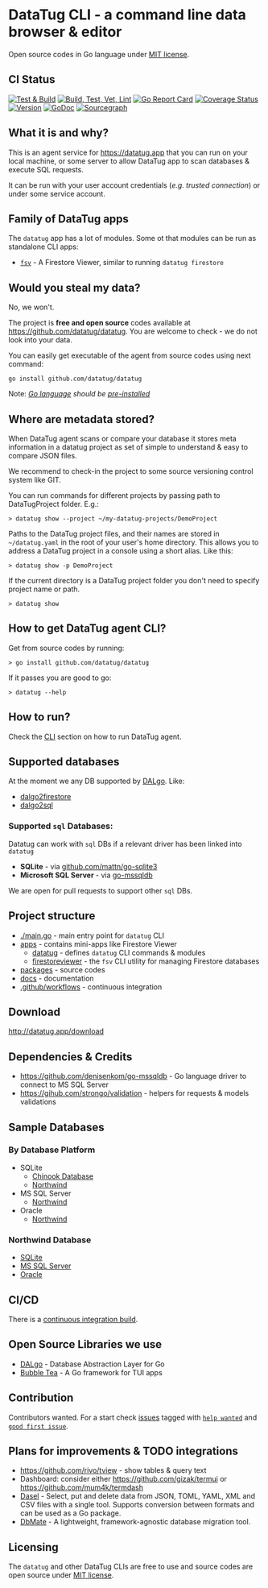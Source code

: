 # DataTug CLI - a command line data browser & editor

Open source codes in Go language under [MIT license](./LICENSE).

## CI Status
[![Test & Build](https://github.com/datatug/datatug/actions/workflows/golangci.yml/badge.svg)](https://github.com/datatug/datatug/actions/workflows/golangci.yml)
[![Build, Test, Vet, Lint](https://github.com/datatug/datatug/actions/workflows/golangci.yml/badge.svg)](https://github.com/datatug/datatug/actions/workflows/ci.yml)
[![Go Report Card](https://goreportcard.com/badge/github.com/datatug/datatug)](https://goreportcard.com/report/github.com/datatug/datatug)
[![Coverage Status](https://coveralls.io/repos/github/datatug/datatug/badge.svg?branch=main&kill-cache=2)](https://coveralls.io/github/datatug/datatug?branch=main)
[![Version](https://img.shields.io/github/v/tag/datatug/datatug?filter=v*.*.*&logo=Go)](https://github.com/datatug/datatug/tags)
[![GoDoc](https://godoc.org/github.com/datatug/datatug?status.svg)](https://godoc.org/github.com/datatug/datatug)
[![Sourcegraph](https://sourcegraph.com/github.com/datatug/datatug/-/badge.svg)](https://sourcegraph.com/github.com/datatug/datatug?badge)


## What it is and why?

This is an agent service for https://datatug.app that you can run on your local machine, or some server to allow DataTug
app to scan databases & execute SQL requests.

It can be run with your user account credentials (*e.g. trusted connection*) or under some service account.

## Family of DataTug apps

The `datatug` app has a lot of modules. Some ot that modules can be run as standalone CLI apps:

- [`fsv`](apps/firestoreviewer) - A Firestore Viewer, similar to running `datatug firestore`

## Would you steal my data?

No, we won't.

The project is **free and open source** codes available at https://github.com/datatug/datatug. You are welcome to
check - we do not look into your data.

You can easily get executable of the agent from source codes using next command:

```
go install github.com/datatug/datatug
```

Note: _[Go language](https://golang.org/) should be [pre-installed](https://golang.org/dl/)_

## Where are metadata stored?

When DataTug agent scans or compare your database it stores meta information in a datatug project as set of simple to
understand & easy to compare JSON files.

We recommend to check-in the project to some source versioning control system like GIT.

You can run commands for different projects by passing path to DataTugProject folder. E.g.:

```
> datatug show --project ~/my-datatug-projects/DemoProject
```

Paths to the DataTug project files, and their names are stored in `~/datatug.yaml` in the root of your user's home
directory.
This allows you to address a DataTug project in a console using a short alias. Like this:

```
> datatug show -p DemoProject
```

If the current directory is a DataTug project folder you don't need to specify project name or path.

```
> datatug show
```

## How to get DataTug agent CLI?

Get from source codes by running:

```
> go install github.com/datatug/datatug
```

If it passes you are good to go:

```
> datatug --help
```

## How to run?

Check the [CLI](./packages/cli) section on how to run DataTug agent.

## Supported databases

At the moment we any DB supported by [DALgo](https://github.com/dal-go/dalgo). Like:

- [dalgo2firestore](https://github.com/dal-go/dalgo2firestore)
- [dalgo2sql](https://github.com/dal-go/dalgo2sql)

### Supported `sql` Databases:

Datatug can work with `sql` DBs if a relevant driver has been linked into `datatug`

- **SQLite** - via  [github.com/mattn/go-sqlite3](https://github.com/mattn/go-sqlite3 )
- **Microsoft SQL Server** - via [go-mssqldb](https://github.com/denisenkom/go-mssqldb)

We are open for pull requests to support other `sql` DBs.

## Project structure

- [./main.go](main.go) - main entry point for `datatug` CLI
- [apps](apps) - contains mini-apps like Firestore Viewer
    - [datatug](apps/datatug) - defines `datatug` CLI commands & modules
    - [firestoreviewer](apps/firestoreviewer) - the `fsv` CLI utility for managing Firestore databases
- [packages](packages) - source codes
- [docs](docs) - documentation
- [.github/workflows](.github/workflows) - continuous integration

## Download

http://datatug.app/download

## Dependencies & Credits

- https://github.com/denisenkom/go-mssqldb - Go language driver to connect to MS SQL Server
- https://gihub.com/strongo/validation - helpers for requests & models validations

## Sample Databases

### By Database Platform

- SQLite
    - [Chinook Database](https://github.com/lerocha/chinook-database)
    - [Northwind](https://github.com/jpwhite3/northwind-SQLite3)
- MS SQL Server
    - [Northwind](https://github.com/Microsoft/sql-server-samples/tree/master/samples/databases/northwind-pubs)
- Oracle
    - [Northwind](https://github.com/dshifflet/NorthwindOracle_DDL)

### Northwind Database

- [SQLite](https://github.com/jpwhite3/northwind-SQLite3)
- [MS SQL Server](https://github.com/Microsoft/sql-server-samples/tree/master/samples/databases/northwind-pubs)
- [Oracle](https://github.com/dshifflet/NorthwindOracle_DDL)

## CI/CD

There is a [continuous integration build](docs/CI-CD.md).

## Open Source Libraries we use

- [DALgo](https://github.com/dal-go/dalgo) - Database Abstraction Layer for Go
- [Bubble Tea](https://github.com/charmbracelet/bubbletea) - A Go framework for TUI apps

## Contribution

Contributors wanted. For a start check [issues](https://github.com/datatug/datatug/issues)
tagged with [`help wanted`](https://github.com/datatug/datatug/labels/help%20wanted)
and [`good first issue`](https://github.com/datatug/datatug/labels/good%20first%20issue).

## Plans for improvements & TODO integrations

- https://github.com/rivo/tview - show tables & query text
- Dashboard: consider either https://github.com/gizak/termui or https://github.com/mum4k/termdash
- [Dasel](https://github.com/TomWright/dasel) - Select, put and delete data from JSON, TOML, YAML, XML and CSV files
  with a single tool. Supports conversion between formats and can be used as a Go package.
- [DbMate](https://github.com/amacneil/dbmate) - A lightweight, framework-agnostic database migration tool.

## Licensing

The `datatug` and other DataTug CLIs are free to use and source codes are open source under [MIT license](./LICENSE).
